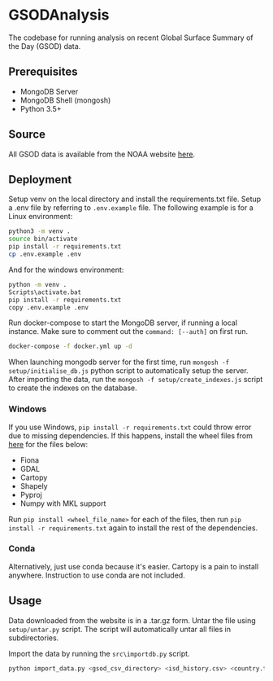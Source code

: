 # GSODAnalysis

The codebase for running analysis on recent Global Surface Summary of the Day (GSOD) data.

## Prerequisites

- MongoDB Server
- MongoDB Shell (mongosh)
- Python 3.5+

## Source

All GSOD data is available from the NOAA website [here](https://www.ncei.noaa.gov/metadata/geoportal/rest/metadata/item/gov.noaa.ncdc:C00516/html).

## Deployment

Setup venv on the local directory and install the requirements.txt file. Setup a .env file by referring to `.env.example` file. The following example is for a Linux environment:

```bash
python3 -m venv .
source bin/activate
pip install -r requirements.txt
cp .env.example .env
```

And for the windows environment:

```bash
python -m venv .
Scripts\activate.bat
pip install -r requirements.txt
copy .env.example .env
```

Run docker-compose to start the MongoDB server, if running a local instance. Make sure to comment out the `command: [--auth]` on first run.

```bash
docker-compose -f docker.yml up -d
```

When launching mongodb server for the first time, run `mongosh -f setup/initialise_db.js` python script to automatically setup the server. After importing the data, run the `mongosh -f setup/create_indexes.js` script to create the indexes on the database.

### Windows

If you use Windows, `pip install -r requirements.txt` could throw error due to missing dependencies. If this happens, install the wheel files from [here](https://www.lfd.uci.edu/~gohlke/pythonlibs/) for the files below:

- Fiona
- GDAL
- Cartopy
- Shapely
- Pyproj
- Numpy with MKL support

Run `pip install <wheel_file_name>` for each of the files, then run `pip install -r requirements.txt` again to install the rest of the dependencies.

### Conda

Alternatively, just use conda because it's easier. Cartopy is a pain to install anywhere. Instruction to use conda are not included.

## Usage

Data downloaded from the website is in a .tar.gz form. Untar the file using `setup/untar.py` script. The script will automatically untar all files in subdirectories.

Import the data by running the `src\importdb.py` script.

```bash
python import_data.py <gsod_csv_directory> <isd_history.csv> <country.txt>
```
